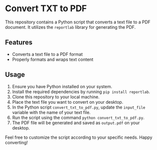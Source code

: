# Convert TXT to PDF

This repository contains a Python script that converts a text file to a PDF document. It utilizes the `reportlab` library for generating the PDF.

## Features

- Converts a text file to a PDF format
- Properly formats and wraps text content

## Usage

1. Ensure you have Python installed on your system.
2. Install the required dependencies by running `pip install reportlab`.
3. Clone this repository to your local machine.
4. Place the text file you want to convert on your desktop.
5. In the Python script `convert_txt_to_pdf.py`, update the `input_file` variable with the name of your text file.
6. Run the script using the command `python convert_txt_to_pdf.py`.
7. The PDF file will be generated and saved as `output.pdf` on your desktop.

Feel free to customize the script according to your specific needs. Happy converting!
